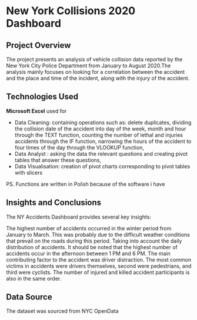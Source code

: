 #  New York Collisions 2020 Dashboard

 ## Project Overview
 
The project presents an analysis of vehicle collision data reported by the New York City Police Department from January to August 2020.The analysis mainly focuses on looking for a correlation between the accident and the place and time of the incident, along with the injury of the accident.

## Technologies Used

**Microsoft Excel** used for
- Data Cleaning: containing operations such as: delete duplicates, dividing the collision date of the accident into day of the week, month and hour through the TEXT function, counting the number of lethal and injuries accidents through the IF function, narrowing the hours of the accident to four times of the day through the VLOOKUP function,
- Data Analyst : asking the data the relevant questions and creating pivot tables that answer these questions,
- Data Visualisation: creation of pivot charts corresponding to pivot tables with slicers
  
PS. Functions are written in Polish because of the software i have

## Insights and Conclusions
The NY Accidents Dashboard provides several key insights:

The highest number of accidents occurred in the winter period from January to March. This was probably due to the difficult weather conditions that prevail on the roads during this period.
Taking into account the daily distribution of accidents. It should be noted that the highest number of accidents occur in the afternoon between 1 PM and 6 PM.
The main contributing factor to the accident was driver distraction.
The most common victims in accidents were drivers themselves, second were pedestrians, and third were cyclists. The number of injured and killed accident participants is also in the same order.

## Data Source
    
The dataset was sourced from NYC OpenData
